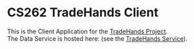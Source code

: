 # CS262 TradeHands Client

This is the Client Application for the [TradeHands Project](https://github.com/CS262-TradeHands/Project).   
The Data Service is hosted here: (see the [TradeHands Service](https://github.com/CS262-TradeHands/Service)).
